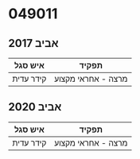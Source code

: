 # 049011

## אביב 2017

| איש סגל | תפקיד |
| ---- | ---- |
| קידר עדית | מרצה - אחראי מקצוע |

## אביב 2020

| איש סגל | תפקיד |
| ---- | ---- |
| קידר עדית | מרצה - אחראי מקצוע |

